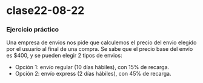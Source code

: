 # clase22-08-22

### Ejercicio práctico
Una empresa de envios nos pide que calculemos el precio del envio elegido por el usuario al final de una compra. Se sabe que el precio base del envío es $400, y se pueden elegir 2 tipos de envios:

- Opción 1: envío regular (10 días hábiles), con 15% de recarga.
- Opción 2: envío express (2 días hábiles), con 45% de recarga.
